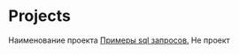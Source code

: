 # Projects

Наименование проекта 
<a href='https://github.com/DmitryTatarintsev/My_repository/tree/main/3'>Примеры sql запросов.</a> Не проект 
